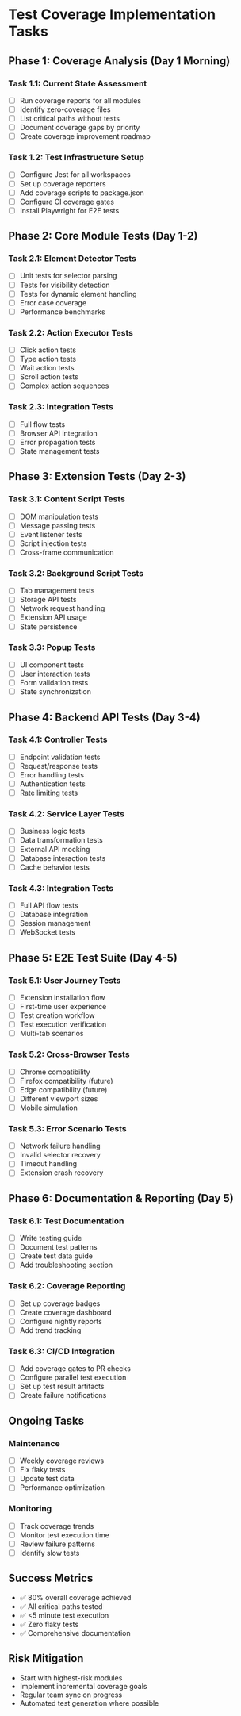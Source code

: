 # Test Coverage Implementation Tasks

## Phase 1: Coverage Analysis (Day 1 Morning)

### Task 1.1: Current State Assessment
- [ ] Run coverage reports for all modules
- [ ] Identify zero-coverage files
- [ ] List critical paths without tests
- [ ] Document coverage gaps by priority
- [ ] Create coverage improvement roadmap

### Task 1.2: Test Infrastructure Setup
- [ ] Configure Jest for all workspaces
- [ ] Set up coverage reporters
- [ ] Add coverage scripts to package.json
- [ ] Configure CI coverage gates
- [ ] Install Playwright for E2E tests

## Phase 2: Core Module Tests (Day 1-2)

### Task 2.1: Element Detector Tests
- [ ] Unit tests for selector parsing
- [ ] Tests for visibility detection
- [ ] Tests for dynamic element handling
- [ ] Error case coverage
- [ ] Performance benchmarks

### Task 2.2: Action Executor Tests
- [ ] Click action tests
- [ ] Type action tests
- [ ] Wait action tests
- [ ] Scroll action tests
- [ ] Complex action sequences

### Task 2.3: Integration Tests
- [ ] Full flow tests
- [ ] Browser API integration
- [ ] Error propagation tests
- [ ] State management tests

## Phase 3: Extension Tests (Day 2-3)

### Task 3.1: Content Script Tests
- [ ] DOM manipulation tests
- [ ] Message passing tests
- [ ] Event listener tests
- [ ] Script injection tests
- [ ] Cross-frame communication

### Task 3.2: Background Script Tests
- [ ] Tab management tests
- [ ] Storage API tests
- [ ] Network request handling
- [ ] Extension API usage
- [ ] State persistence

### Task 3.3: Popup Tests
- [ ] UI component tests
- [ ] User interaction tests
- [ ] Form validation tests
- [ ] State synchronization

## Phase 4: Backend API Tests (Day 3-4)

### Task 4.1: Controller Tests
- [ ] Endpoint validation tests
- [ ] Request/response tests
- [ ] Error handling tests
- [ ] Authentication tests
- [ ] Rate limiting tests

### Task 4.2: Service Layer Tests
- [ ] Business logic tests
- [ ] Data transformation tests
- [ ] External API mocking
- [ ] Database interaction tests
- [ ] Cache behavior tests

### Task 4.3: Integration Tests
- [ ] Full API flow tests
- [ ] Database integration
- [ ] Session management
- [ ] WebSocket tests

## Phase 5: E2E Test Suite (Day 4-5)

### Task 5.1: User Journey Tests
- [ ] Extension installation flow
- [ ] First-time user experience
- [ ] Test creation workflow
- [ ] Test execution verification
- [ ] Multi-tab scenarios

### Task 5.2: Cross-Browser Tests
- [ ] Chrome compatibility
- [ ] Firefox compatibility (future)
- [ ] Edge compatibility (future)
- [ ] Different viewport sizes
- [ ] Mobile simulation

### Task 5.3: Error Scenario Tests
- [ ] Network failure handling
- [ ] Invalid selector recovery
- [ ] Timeout handling
- [ ] Extension crash recovery

## Phase 6: Documentation & Reporting (Day 5)

### Task 6.1: Test Documentation
- [ ] Write testing guide
- [ ] Document test patterns
- [ ] Create test data guide
- [ ] Add troubleshooting section

### Task 6.2: Coverage Reporting
- [ ] Set up coverage badges
- [ ] Create coverage dashboard
- [ ] Configure nightly reports
- [ ] Add trend tracking

### Task 6.3: CI/CD Integration
- [ ] Add coverage gates to PR checks
- [ ] Configure parallel test execution
- [ ] Set up test result artifacts
- [ ] Create failure notifications

## Ongoing Tasks

### Maintenance
- [ ] Weekly coverage reviews
- [ ] Fix flaky tests
- [ ] Update test data
- [ ] Performance optimization

### Monitoring
- [ ] Track coverage trends
- [ ] Monitor test execution time
- [ ] Review failure patterns
- [ ] Identify slow tests

## Success Metrics
- ✅ 80% overall coverage achieved
- ✅ All critical paths tested
- ✅ <5 minute test execution
- ✅ Zero flaky tests
- ✅ Comprehensive documentation

## Risk Mitigation
- Start with highest-risk modules
- Implement incremental coverage goals
- Regular team sync on progress
- Automated test generation where possible